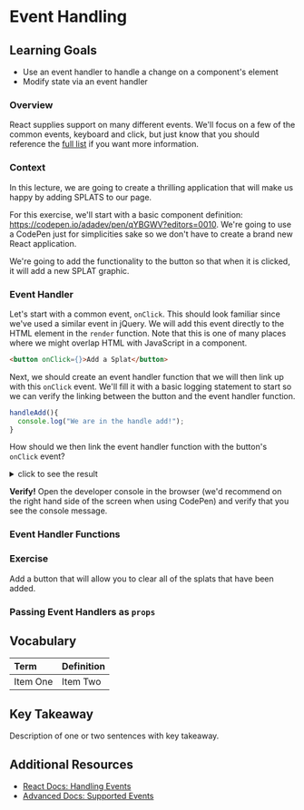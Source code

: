 # Event Handling

## Learning Goals
- Use an event handler to handle a change on a component's element
- Modify state via an event handler

### Overview
React supplies support on many different events. We'll focus on a few of the common events, keyboard and click, but just know that you should reference the [full list](https://reactjs.org/docs/events.html#supported-events) if you want more information.

### Context
In this lecture, we are going to create a thrilling application that will make us happy by adding SPLATS to our page.

For this exercise, we'll start with a basic component definition: https://codepen.io/adadev/pen/qYBGWV?editors=0010. We're going to use a CodePen just for simplicities sake so we don't have to create a brand new React application.

We're going to add the functionality to the button so that when it is clicked, it will add a new SPLAT graphic.

### Event Handler
Let's start with a common event, `onClick`. This should look familiar since we've used a similar event in jQuery. We will add this event directly to the HTML element in the `render` function. Note that this is one of many places where we might overlap HTML with JavaScript in a component.

```html
<button onClick={}>Add a Splat</button>
```

Next, we should create an event handler function that we will then link up with this `onClick` event. We'll fill it with a basic logging statement to start so we can verify the linking between the button and the event handler function.

```javascript
handleAdd(){
  console.log("We are in the handle add!");
}
```

How should we then link the event handler function with the button's `onClick` event?

<details>
  <summary>click to see the result</summary>

  ```html
  <button onClick={ this.handleAdd }>Add a Splat</button>
  ```

</details>



**Verify!** Open the developer console in the browser (we'd recommend on the right hand side of the screen when using CodePen) and verify that you see the console message.

### Event Handler Functions

### Exercise

Add a button that will allow you to clear all of the splats that have been added.

### Passing Event Handlers as `props`


## Vocabulary
| Term     | Definition     |
| :------------- | :------------- |
| Item One       | Item Two       |

## Key Takeaway
Description of one or two sentences with key takeaway.

## Additional Resources
- [React Docs: Handling Events](https://reactjs.org/docs/handling-events.html)
- [Advanced Docs: Supported Events](https://reactjs.org/docs/events.html#supported-events)
